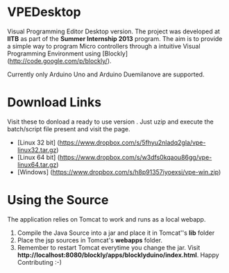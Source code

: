 VPEDesktop
==========

Visual Programming Editor Desktop version. The project was developed at **IITB** as part of the **Summer Internship 2013** program. The aim is to provide a simple way to program Micro controllers through a intuitive Visual Programming Environment using [Blockly] (http://code.google.com/p/blockly/).

Currently only Arduino Uno and Arduino Duemilanove are supported.

Download Links
==============
Visit these to donload a ready to use version . Just uzip and execute the batch/script file present and visit the page.

+ [Linux 32 bit] (https://www.dropbox.com/s/5fhyu2nladq2gla/vpe-linux32.tar.gz)
+ [Linux 64 bit] (https://www.dropbox.com/s/w3dfs0kqaou86gg/vpe-linux64.tar.gz)
+ [Windows] (https://www.dropbox.com/s/h8p91357iyoexsi/vpe-win.zip)



Using the Source
================

The application relies on Tomcat to work and runs as a local webapp.

1. Compile the Java Source into a jar and place it in Tomcat''s **lib** folder
2. Place the jsp sources in Tomcat's **webapps** folder.
3. Remember to restart Tomcat everytime you change the jar. Visit **http://localhost:8080/blockly/apps/blocklyduino/index.html**. Happy Contributing :-)
